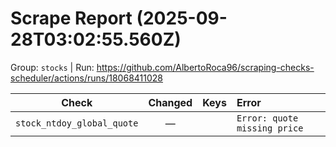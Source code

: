 # Scrape Report (2025-09-28T03:02:55.560Z)

Group: `stocks`  |  Run: https://github.com/AlbertoRoca96/scraping-checks-scheduler/actions/runs/18068411028

| Check | Changed | Keys | Error |
|---|:---:|:--|:--|
| `stock_ntdoy_global_quote` | — |  | `Error: quote missing price` |
